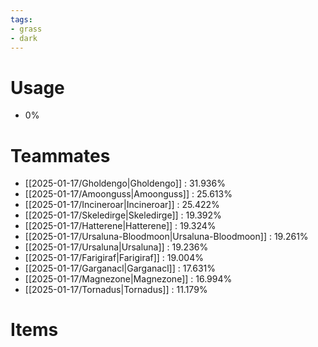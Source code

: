 ```yaml
---
tags:
- grass
- dark
---
```

# Usage
- 0%
# Teammates
- [[2025-01-17/Gholdengo|Gholdengo]] : 31.936%
- [[2025-01-17/Amoonguss|Amoonguss]] : 25.613%
- [[2025-01-17/Incineroar|Incineroar]] : 25.422%
- [[2025-01-17/Skeledirge|Skeledirge]] : 19.392%
- [[2025-01-17/Hatterene|Hatterene]] : 19.324%
- [[2025-01-17/Ursaluna-Bloodmoon|Ursaluna-Bloodmoon]] : 19.261%
- [[2025-01-17/Ursaluna|Ursaluna]] : 19.236%
- [[2025-01-17/Farigiraf|Farigiraf]] : 19.004%
- [[2025-01-17/Garganacl|Garganacl]] : 17.631%
- [[2025-01-17/Magnezone|Magnezone]] : 16.994%
- [[2025-01-17/Tornadus|Tornadus]] : 11.179%
# Items